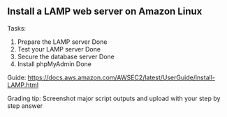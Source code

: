 ## Install a LAMP web server on Amazon Linux

Tasks:

1. Prepare the LAMP server
Done
2. Test your LAMP server
Done
3. Secure the database server
Done
4. Install phpMyAdmin
Done

Guide: https://docs.aws.amazon.com/AWSEC2/latest/UserGuide/install-LAMP.html

Grading tip:  Screenshot major script outputs and upload with your step by step answer
